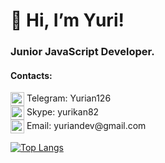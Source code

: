 # 👋 Hi, I’m Yuri! 
### Junior JavaScript Developer.
#### Contacts: 
<img width="22" align="center" alt="Telegram" src="https://user-images.githubusercontent.com/58323622/132179767-bf0c156f-658e-4652-953f-222780133a60.png" /> Telegram: Yurian126 </br>
<img width="22" align="center" alt="Skype" src="https://user-images.githubusercontent.com/58323622/132182093-7145fdd7-8200-4b59-9427-db86b0ef626a.png" /> Skype: yurikan82 </br>
<img width="22" align="center" alt="email" src="https://user-images.githubusercontent.com/58323622/132189014-f18ae311-3f27-41a8-a961-05a07a8694bb.png" /> Email: yuriandev@<span></span>gmail.com

[![Top Langs](https://github-readme-stats.vercel.app/api/top-langs/?username=yuriandev&langs_count=8)](https://github.com/anuraghazra/github-readme-stats)


<!---
yuriandev/yuriandev is a ✨ special ✨ repository because its `README.md` (this file) appears on your GitHub profile.
You can click the Preview link to take a look at your changes.
--->
